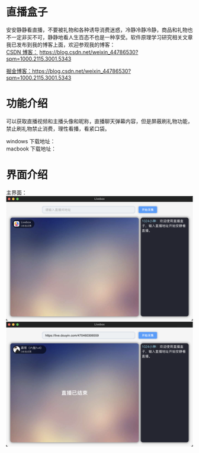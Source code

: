 # 直播盒子

安安静静看直播，不要被礼物和各种诱导消费迷惑，冷静冷静冷静，商品和礼物也不一定非买不可，静静地看人生百态不也是一种享受。软件原理学习研究相关文章我已发布到我的博客上面，欢迎参观我的博客：  
[CSDN 博客：](https://blog.csdn.net/weixin_44786530?spm=1000.2115.3001.5343) https://blog.csdn.net/weixin_44786530?spm=1000.2115.3001.5343

[掘金博客：](https://juejin.cn/user/70007368988926)https://blog.csdn.net/weixin_44786530?spm=1000.2115.3001.5343

# 功能介绍

可以获取直播视频和主播头像和昵称，直播聊天弹幕内容，但是屏蔽刷礼物功能，禁止刷礼物禁止消费，理性看播，看紧口袋。

windows 下载地址：  
macbook 下载地址：

# 界面介绍

主界面：
![alt text](./analysis/image-2.png)
![alt text](./analysis/image-3.png)
